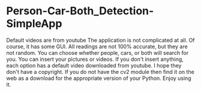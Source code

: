 # Person-Car-Both_Detection-SimpleApp
Default videos are from youtube
The application is not complicated at all. Of course, it has some GUI.
All readings are not 100% accurate, but they are not random. 
You can choose whether people, cars, or both will search for you. 
You can insert your pictures or videos.
If you don't insert anything, each option has a default video downloaded from youtube. I hope they don't have a copyright. 
If you do not have the cv2 module then find it on the web as a download for the appropriate version of your Python. 
Enjoy using it.

